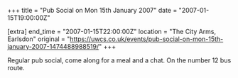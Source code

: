 +++
title = "Pub Social on Mon 15th January 2007"
date = "2007-01-15T19:00:00Z"

[extra]
end_time = "2007-01-15T22:00:00Z"
location = "The City Arms, Earlsdon"
original = "https://uwcs.co.uk/events/pub-social-on-mon-15th-january-2007-1474488988519/"
+++

Regular pub social, come along for a meal and a chat. On the number 12 bus route.

